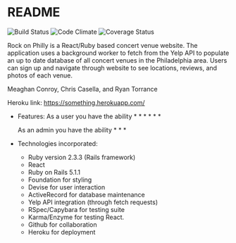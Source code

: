 # README

![Build Status](https://codeship.com/projects/39cab850-3cfe-0135-c4b3-62b6104b787a/status?branch=master)
![Code Climate](https://codeclimate.com/github/torrancejr/fitbit.png)
![Coverage Status](https://coveralls.io/repos/torrancejr/fitbit/badge.png)

Rock on Philly is a React/Ruby based concert venue website. The application uses a background worker to fetch from the Yelp API to populate an up to date database of all concert venues in the Philadelphia area. Users can sign up and navigate through website to see locations, reviews, and photos of each venue.

Meaghan Conroy, Chris Casella, and Ryan Torrance

Heroku link: https://something.herokuapp.com/

* Features:
  As a user you have the ability
    *
    *
    *
    *
    *
    *

  As an admin you have the ability
    *
    *
    *

* Technologies incorporated:
    * Ruby version 2.3.3 (Rails framework)
    * React
    * Ruby on Rails 5.1.1
    * Foundation for styling
    * Devise for user interaction
    * ActiveRecord for database maintenance
    * Yelp API integration (through fetch requests)
    * RSpec/Capybara for testing suite
    * Karma/Enzyme for testing React.
    * Github for collaboration
    * Heroku for deployment
